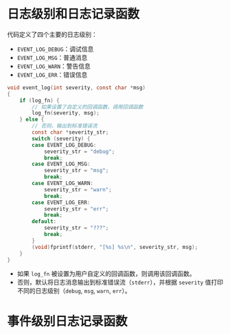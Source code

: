 # **日志级别和日志记录函数**

代码定义了四个主要的日志级别：

- `EVENT_LOG_DEBUG`：调试信息
- `EVENT_LOG_MSG`：普通消息
- `EVENT_LOG_WARN`：警告信息
- `EVENT_LOG_ERR`：错误信息
~~~c
void event_log(int severity, const char *msg)
{
    if (log_fn) {
        // 如果设置了自定义的回调函数，调用回调函数
        log_fn(severity, msg);
    } else {
        // 否则，输出到标准错误流
        const char *severity_str;
        switch (severity) {
        case EVENT_LOG_DEBUG:
            severity_str = "debug";
            break;
        case EVENT_LOG_MSG:
            severity_str = "msg";
            break;
        case EVENT_LOG_WARN:
            severity_str = "warn";
            break;
        case EVENT_LOG_ERR:
            severity_str = "err";
            break;
        default:
            severity_str = "???";
            break;
        }
        (void)fprintf(stderr, "[%s] %s\n", severity_str, msg);
    }
}
~~~

- 如果 `log_fn` 被设置为用户自定义的回调函数，则调用该回调函数。
- 否则，默认将日志消息输出到标准错误流（`stderr`），并根据 `severity` 值打印不同的日志级别（`debug`, `msg`, `warn`, `err`）。
# 事件级别日志记录函数
